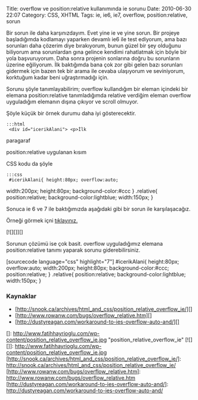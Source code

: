 Title: overflow ve position:relative  kullanımında ie sorunu
Date: 2010-06-30 22:07
Category: CSS, XHTML
Tags: ie, ie6, ie7, overflow, position:relative, sorun

Bir sorun ile daha karşınızdayım. Evet yine ie ve yine sorun. Bir
projeye başladığımda kodlamayı yaparken devamlı ie6 ile test ediyorum,
ama bazı sorunları daha çözerim diye bırakıyorum, bunun güzel bir şey
olduğunu biliyorum ama sorunlardan gına gelince kendimi rahatlatmak için
böyle bir yola başvuruyorum. Daha sonra projenin sonlarına doğru bu
sorunların üzerine eğiliyorum. İlk baktığımda bana çok zor gibi gelen
bazı sorunları gidermek için bazen tek bir arama ile cevaba ulaşıyorum
ve seviniyorum, korktuğum kadar beni uğraştırmadığı için.

Sorunu şöyle tanımlayabilirim; overflow kullandığım bir eleman içindeki
bir elemana position:relative tanımladığımda relative verdiğim eleman
overflow uyguladığım elemanın dışına çıkıyor ve scroll olmuyor.
<!--more-->

Şöyle küçük bir örnek durumu daha iyi gösterecektir.

	:::html
	 <div id="icerikAlani"> <p>İlk
paragaraf</p> <p class="relative">position:relative uygulanan
kısım</p> </div> 

CSS kodu da şöyle

	:::css
	 #icerikAlani{ height:80px; overflow:auto;
width:200px; height:80px; background-color:#ccc } .relative{
position:relative; background-color:lightblue; width:150px; }


Sonuca ie 6 ve 7 ile baktığımızda aşağıdaki gibi bir sorun ile
karşılaşacağız.

Örneği görmek içni [tıklayınız.][]

[![][]][]

Sorunun çözümü ise çok basit. overflow uyguladığımız elemana
position:relative tanımı yaparak sorunu giderebilirsiniz.

[sourcecode language="css" highlight="7"] #icerikAlani{ height:80px;
overflow:auto; width:200px; height:80px; background-color:#ccc;
position:relative; } .relative{ position:relative;
background-color:lightblue; width:150px; } 

### Kaynaklar

-   [http://snook.ca/archives/html_and_css/position_relative_overflow_ie/][]
-   [http://www.rowanw.com/bugs/overflow_relative.htm][]
-   [http://dustyreagan.com/workaround-to-ies-overflow-auto-and/][]

</p>

  [tıklayınız.]: http://fatihhayrioglu.com/dokumanlar/position_relative_overflow.html
  []: http://www.fatihhayrioglu.com/wp-content/position_relative_overflow_ie.jpg
    "position_relative_overflow_ie"
  [![][]]: http://www.fatihhayrioglu.com/wp-content/position_relative_overflow_ie.jpg
  [http://snook.ca/archives/html_and_css/position_relative_overflow_ie/]: http://snook.ca/archives/html_and_css/position_relative_overflow_ie/
  [http://www.rowanw.com/bugs/overflow_relative.htm]: http://www.rowanw.com/bugs/overflow_relative.htm
  [http://dustyreagan.com/workaround-to-ies-overflow-auto-and/]: http://dustyreagan.com/workaround-to-ies-overflow-auto-and/
